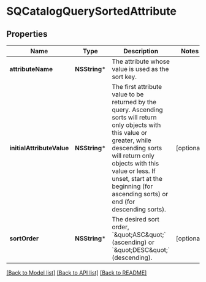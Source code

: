 # SQCatalogQuerySortedAttribute

## Properties
Name | Type | Description | Notes
------------ | ------------- | ------------- | -------------
**attributeName** | **NSString*** | The attribute whose value is used as the sort key. | 
**initialAttributeValue** | **NSString*** | The first attribute value to be returned by the query. Ascending sorts will return only objects with this value or greater, while descending sorts will return only objects with this value or less. If unset, start at the beginning (for ascending sorts) or end (for descending sorts). | [optional] 
**sortOrder** | **NSString*** | The desired sort order, &#x60;\&quot;ASC\&quot;&#x60; (ascending) or &#x60;\&quot;DESC\&quot;&#x60; (descending). | [optional] 

[[Back to Model list]](../README.md#documentation-for-models) [[Back to API list]](../README.md#documentation-for-api-endpoints) [[Back to README]](../README.md)


